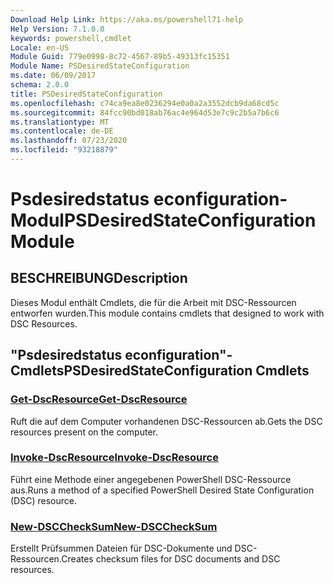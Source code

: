 ```yaml
---
Download Help Link: https://aka.ms/powershell71-help
Help Version: 7.1.0.0
keywords: powershell,cmdlet
Locale: en-US
Module Guid: 779e0998-8c72-4567-89b5-49313fc15351
Module Name: PSDesiredStateConfiguration
ms.date: 06/09/2017
schema: 2.0.0
title: PSDesiredStateConfiguration
ms.openlocfilehash: c74ca9ea8e0236294e0a0a2a3552dcb9da68cd5c
ms.sourcegitcommit: 84fcc90bd018ab76ac4e964d53e7c9c2b5a7b6c6
ms.translationtype: MT
ms.contentlocale: de-DE
ms.lasthandoff: 07/23/2020
ms.locfileid: "93218879"
---
```

# <span data-ttu-id="bddf3-103">Psdesiredstatus econfiguration-Modul</span><span class="sxs-lookup"><span data-stu-id="bddf3-103">PSDesiredStateConfiguration Module</span></span>

## <span data-ttu-id="bddf3-104">BESCHREIBUNG</span><span class="sxs-lookup"><span data-stu-id="bddf3-104">Description</span></span>
<span data-ttu-id="bddf3-105">Dieses Modul enthält Cmdlets, die für die Arbeit mit DSC-Ressourcen entworfen wurden.</span><span class="sxs-lookup"><span data-stu-id="bddf3-105">This module contains cmdlets that designed to work with DSC Resources.</span></span>

## <span data-ttu-id="bddf3-106">"Psdesiredstatus econfiguration"-Cmdlets</span><span class="sxs-lookup"><span data-stu-id="bddf3-106">PSDesiredStateConfiguration Cmdlets</span></span>

### [<span data-ttu-id="bddf3-107">Get-DscResource</span><span class="sxs-lookup"><span data-stu-id="bddf3-107">Get-DscResource</span></span>](Get-DscResource.md)
<span data-ttu-id="bddf3-108">Ruft die auf dem Computer vorhandenen DSC-Ressourcen ab.</span><span class="sxs-lookup"><span data-stu-id="bddf3-108">Gets the DSC resources present on the computer.</span></span>

### [<span data-ttu-id="bddf3-109">Invoke-DscResource</span><span class="sxs-lookup"><span data-stu-id="bddf3-109">Invoke-DscResource</span></span>](Invoke-DscResource.md)
<span data-ttu-id="bddf3-110">Führt eine Methode einer angegebenen PowerShell DSC-Ressource aus.</span><span class="sxs-lookup"><span data-stu-id="bddf3-110">Runs a method of a specified PowerShell Desired State Configuration (DSC) resource.</span></span>

### [<span data-ttu-id="bddf3-111">New-DSCCheckSum</span><span class="sxs-lookup"><span data-stu-id="bddf3-111">New-DSCCheckSum</span></span>](New-DSCCheckSum.md)
<span data-ttu-id="bddf3-112">Erstellt Prüfsummen Dateien für DSC-Dokumente und DSC-Ressourcen.</span><span class="sxs-lookup"><span data-stu-id="bddf3-112">Creates checksum files for DSC documents and DSC resources.</span></span>
